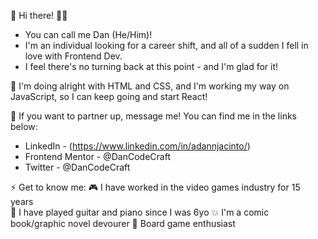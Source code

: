 👋 Hi there! 👨‍💻

 - You can call me Dan (He/Him)!
 - I'm an individual looking for a career shift, and all of a sudden I fell in love with Frontend Dev. 
 - I feel there's no turning back at this point - and I'm glad for it!

🌱 I'm doing alright with HTML and CSS, and I'm working my way on JavaScript, so I can keep going and start React!

💞️ If you want to partner up, message me! You can find me in the links below:
 - LinkedIn - (https://www.linkedin.com/in/adannjacinto/)
 - Frontend Mentor - @DanCodeCraft
 - Twitter - @DanCodeCraft

⚡ Get to know me: 
🎮 I have worked in the video games industry for 15 years <br>
🎸 I have played guitar and piano since I was 6yo
💥 I'm a comic book/graphic novel devourer
🎲 Board game enthusiast
